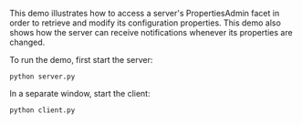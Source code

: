 This demo illustrates how to access a server's PropertiesAdmin facet
in order to retrieve and modify its configuration properties. This
demo also shows how the server can receive notifications whenever its
properties are changed.

To run the demo, first start the server:

```
python server.py
```

In a separate window, start the client:

```
python client.py
```
